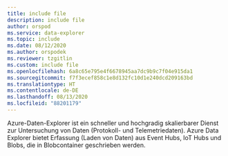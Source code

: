 ```yaml
---
title: include file
description: include file
author: orspod
ms.service: data-explorer
ms.topic: include
ms.date: 08/12/2020
ms.author: orspodek
ms.reviewer: tzgitlin
ms.custom: include file
ms.openlocfilehash: 6a8c65e795e4f6678945aa7dc9b9c7f04e915da1
ms.sourcegitcommit: f7f3ecef858c1e8d132fc10d1e240dcd209163bd
ms.translationtype: HT
ms.contentlocale: de-DE
ms.lasthandoff: 08/13/2020
ms.locfileid: "88201179"
---
```

Azure-Daten-Explorer ist ein schneller und hochgradig skalierbarer Dienst zur Untersuchung von Daten (Protokoll- und Telemetriedaten). Azure Data Explorer bietet Erfassung (Laden von Daten) aus Event Hubs, IoT Hubs und Blobs, die in Blobcontainer geschrieben werden.